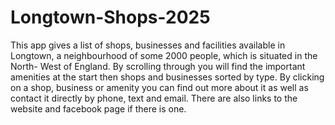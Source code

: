 # Longtown-Shops-2025
This app gives a list of shops, businesses and facilities available in Longtown, a neighbourhood of some 2000 people, which is situated in the North- West of England.
By scrolling through you will find the important amenities at the start then shops and businesses sorted by type.
By clicking on a shop, business or amenity you can find out more about it as well as contact it directly by phone, text and email. There are also  links to the website and facebook page if there is one.
